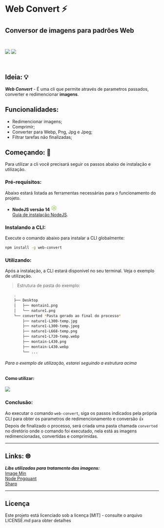 # Web Convert ⚡
## Conversor de imagens para padrões Web

<br>
<p float="left">
 <img src="https://img.shields.io/badge/NPM-%23000000.svg?style=for-the-badge&logo=npm&logoColor=white">
 <img src="https://img.shields.io/badge/node.js-6DA55F?style=for-the-badge&logo=node.js&logoColor=white">
</p>
<br>

## Ideia: 💡
***Web Convert*** - É uma cli que permite através de parametros passados, converter e redimencionar **imagens**.

## Funcionalidades:
- Redimencionar imagens;
- Comprimir;
- Converter para Webp, Png, Jpg e Jpeg;
- Filtrar tarefas não finalizadas;

## Começando: 🚀
Para utilizar a cli você precisará seguir os passos abaixo de instalação e utilização.

### Pré-requisitos:
Abaixo estará listada as ferramentas necessárias para o funcionamento do projeto.
- **NodeJS versão 14** <img src="https://raw.githubusercontent.com/PKief/vscode-material-icon-theme/main/icons/nodejs.svg" height="20" /><br>
  [<ins>Guia de instalação NodeJS</ins>](https://nodejs.org/en/).
  
### Instalando a **CLI**:
Execute o comando abaixo para instalar a CLI globalmente:
   ```sh
   npm install -g web-convert
   ```  
  
### Utilizando:
Após a instalação, a CLI estará disponível no seu terminal. Veja o exemplo de utilização.

> Estrutura de pasta do exemplo:
```sh
    .
    ├── Desktop
    │   ├── montain1.png
    │   └── nature1.png
    └── converted *Pasta gerado ao final do processo*
        ├── nature1-L300-temp.jpg
        ├── nature1-L300-temp.jpeg
        ├── nature1-L668-temp.png
        ├── nature1-L720-temp.webp
        ├── montain-L430.png
        ├── montain-L430.webp
        └── ...
```
###### Para o exemplo de utilização, estarei seguindo a estrutura acima

#### Como utilizar:
<img src="https://caioliveira277.github.io/web-convert/exemplo-uso.gif">

### Conclusão:
Ao executar o comando ```web-convert```, siga os passos indicados pela própria CLI para obter os parametros de redimencionamento e conversão 👍<br>
Depois de finalizado o processo, será criada uma pasta chamada ```converted``` no diretório onde o comando foi executado, nela está as imagens redimencionadas, convertidas e comprimidas.

---
## Links: 🌐
***Libs utilizadas para tratamento das imagens:***<br>
[<ins>Image Min</ins>](https://www.npmjs.com/package/imagemin) <br>
[<ins>Node Pngquant</ins>](https://www.npmjs.com/package/pngquant) <br>
[<ins>Sharp</ins>](https://www.npmjs.com/package/sharp) <br>

---
## Licença
Este projeto está licenciado sob a licença [MIT] - consulte o arquivo LICENSE.md para obter detalhes
